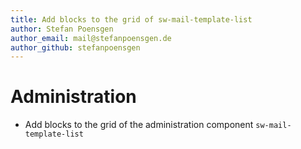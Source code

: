 ```yaml
---
title: Add blocks to the grid of sw-mail-template-list
author: Stefan Poensgen
author_email: mail@stefanpoensgen.de
author_github: stefanpoensgen
---
```

# Administration
* Add blocks to the grid of the administration component `sw-mail-template-list`
